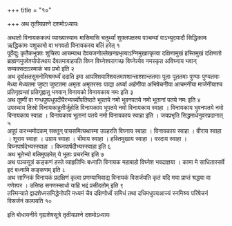 +++
title = "१०"

+++
अथ तृतीयप्रश्ने दशमोऽध्यायः

अथातो विनायककल्पं व्याख्यास्यामः मासिमासि चतुर्थ्यां शुक्लपक्षस्य पञ्चम्यां वाऽभ्युदयादौ सिद्धिकामः ऋद्धिकामः पशुकामो वा भगवतो विनायकस्य बलिं हरेत् १  
पूर्वेद्युः कृतैकभुक्तः शुचिरप आचम्याथ देवयजनोल्लेखनप्रभृत्याऽग्निमुखात्कृत्वा दक्षिणामुखं हस्तिमुखं दक्षिणतो ब्राह्मणमुपवेश्योपोत्थाय दैवतमावाहयति विघ्न विघ्नेश्वरागच्छ विघ्नेत्येव नमस्कृत अविघ्नाय भवान् सम्यक्सदाऽस्माकं भव प्रभो इति २  
अथ दूर्वाक्षतसुमनोमिश्रमर्घ्यं ददाति इमा आपश्शिवाश्शिवतमाश्शान्ताश्शान्ततमाः पूताः पूततमाः पुण्याः पुण्यतमाः मेध्या मेध्यतमा जुष्टा जुष्टतमा अमृता अमृतरसाः पाद्या अर्घ्या अर्हणीया अभिषेचनीया आचमनीया मार्जनीयाश्च प्रतिगृह्यन्तां प्रतिगृह्णातु भगवान् विनायको विनायकाय नमः इति ३  
अथ तूष्णीं वा गन्धपुष्पधूपदीपैरभ्यर्च्योपतिष्ठते भूपतये नमो भुवनपतये नमो भूतानां पतये नमः इति ४  
उपस्थाय तिस्रो विनायकाहुतीर्जुहोति विनायकाय भूपतये नमो विनायकाय स्वाहा । विनायकाय भुवनपतये नमो विनायकाय स्वाहा । विनायकाय भूतानां पतये नमो विनायकाय स्वाहा इति । जयप्रभृति सिद्धमाधेनुवरप्रदानात् ५  
अपूपं करभ्भमोदकम् सक्तून् पायसमित्यथास्मा उपहरति विघ्नाय स्वाहा । विनायकाय स्वाहा । वीराय स्वाहा । शूराय स्वाहा । उग्राय स्वाहा । भीमाय स्वाहा । हस्तिमुखाय स्वाहा । वरदाय स्वाहा । विघ्नपार्षदेभ्यस्स्वाहा । विघ्नपार्षदीभ्यस्स्वाहा इति ६  
अथ भूतेभ्यो बलिमुपहरेत् ये भूताः प्रचरन्ति इति ७  
अथ पञ्चसूत्रं कङ्कणं हस्ते व्याहृतिभिः बध्नाति विनायक महाबाहो विघ्नेश भवदाज्ञया । कामा मे साधितास्सर्वे इदं बध्नामि कङ्कणम् इति ८  
अथ साग्निकं विनायकं प्रदक्षिणं कृत्वा प्रणम्याभिवाद्य विनायकं विसर्जयति कृतं यदि मया प्राप्तं श्रद्धया वा गणेश्वर । उत्तिष्ठ सगणस्साधो याहि भद्रं प्रसीदतोम् इति ९  
तस्मिन्याते द्वादशेध्मसमिद्धेनोपरि मध्यमं चैव दक्षिणोर्ध्वं समिधं तथा दधिमधुपयआज्यं स्नमिश्र्य परिषेचनं विसर्जनं कल्पयति १०  

इति बोधायनीये गृह्यशेषसूत्रे तृतीयप्रश्ने दशमोऽध्यायः
